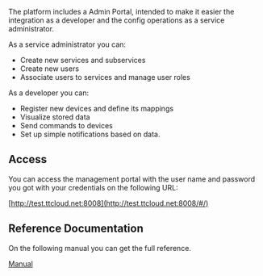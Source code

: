 The platform includes a Admin Portal, intended to make it easier the integration as a developer and the config operations as a service administrator. 

As a service administrator you can:

- Create new services and subservices
- Create new users
- Associate users to services and manage user roles
    
As a developer you can:

- Register new devices and define its mappings
- Visualize stored data
- Send commands to devices
- Set up simple notifications based on data.

## Access 

You can access the management portal with the user name and password you got with your credentials on the following URL:

[http://test.ttcloud.net:8008](http://test.ttcloud.net:8008/#/)

## Reference Documentation ##

On the following manual you can get the full reference.

[Manual](https://github.com/telefonicaid/fiware-iot-stack/blob/master/docs/pdf/Configuration_portal_integrators_manual_v2.pdf)

